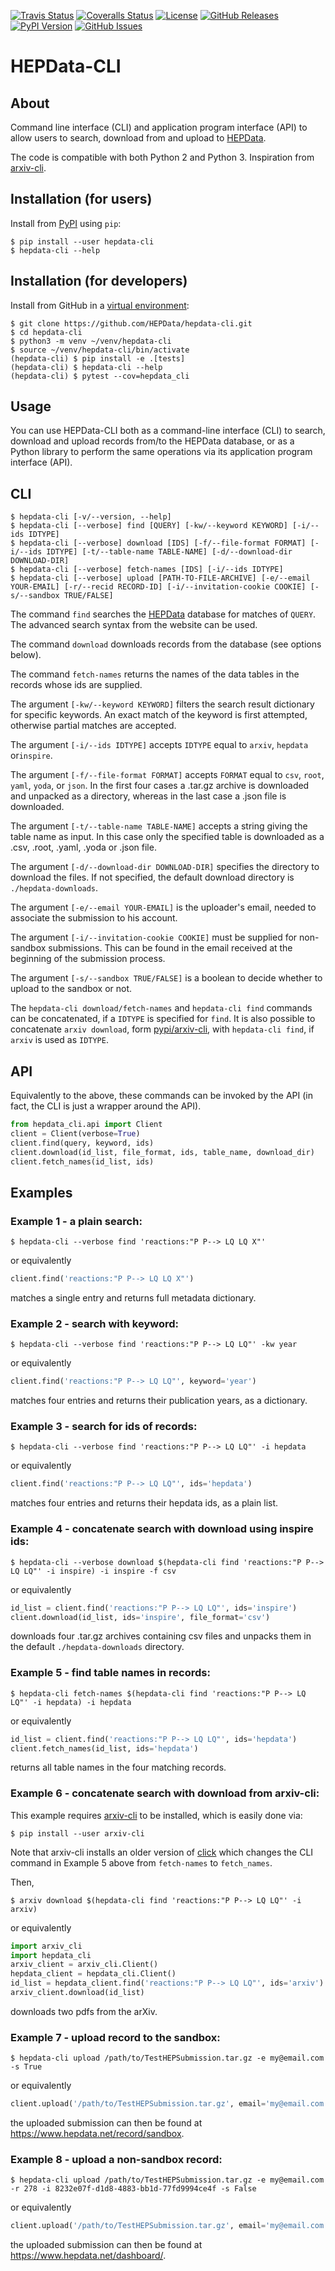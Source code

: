 [![Travis Status](https://www.travis-ci.org/HEPData/hepdata-cli.svg?branch=master)](https://www.travis-ci.org/HEPData/hepdata-cli)
[![Coveralls Status](https://coveralls.io/repos/github/HEPData/hepdata-cli/badge.svg?branch=master)](https://coveralls.io/github/HEPData/hepdata-cli?branch=master)
[![License](https://img.shields.io/github/license/HEPData/hepdata-cli.svg)](https://github.com/HEPData/hepdata-cli/blob/master/LICENSE.txt)
[![GitHub Releases](https://img.shields.io/github/release/hepdata/hepdata-cli.svg?maxAge=2592000)](https://github.com/HEPData/hepdata-cli/releases)
[![PyPI Version](https://img.shields.io/pypi/v/hepdata-cli)](https://pypi.org/project/hepdata-cli/)
[![GitHub Issues](https://img.shields.io/github/issues/hepdata/hepdata-cli.svg?maxAge=2592000)](https://github.com/HEPData/hepdata-cli/issues)


# HEPData-CLI

## About

Command line interface (CLI) and application program interface (API) to allow users to search, download from and upload to [HEPData](https://www.hepdata.net).

The code is compatible with both Python 2 and Python 3. Inspiration from [arxiv-cli](https://github.com/jacquerie/arxiv-cli).

## Installation (for users)

Install from [PyPI](https://pypi.org/project/hepdata-cli/) using ```pip```:

```code
$ pip install --user hepdata-cli
$ hepdata-cli --help
```

## Installation (for developers)

Install from GitHub in a [virtual environment](https://docs.python.org/3/tutorial/venv.html):

```code
$ git clone https://github.com/HEPData/hepdata-cli.git
$ cd hepdata-cli
$ python3 -m venv ~/venv/hepdata-cli
$ source ~/venv/hepdata-cli/bin/activate
(hepdata-cli) $ pip install -e .[tests]
(hepdata-cli) $ hepdata-cli --help
(hepdata-cli) $ pytest --cov=hepdata_cli
```

## Usage

You can use HEPData-CLI both as a command-line interface (CLI) to search, download and upload records from/to the HEPData database, or as a Python library to perform the same operations via its application program interface (API).


## CLI

```code
$ hepdata-cli [-v/--version, --help]
$ hepdata-cli [--verbose] find [QUERY] [-kw/--keyword KEYWORD] [-i/--ids IDTYPE]
$ hepdata-cli [--verbose] download [IDS] [-f/--file-format FORMAT] [-i/--ids IDTYPE] [-t/--table-name TABLE-NAME] [-d/--download-dir DOWNLOAD-DIR]
$ hepdata-cli [--verbose] fetch-names [IDS] [-i/--ids IDTYPE]
$ hepdata-cli [--verbose] upload [PATH-TO-FILE-ARCHIVE] [-e/--email YOUR-EMAIL] [-r/--recid RECORD-ID] [-i/--invitation-cookie COOKIE] [-s/--sandbox TRUE/FALSE] 
```

The command ```find``` searches the [HEPData](https://www.hepdata.net/) database for matches of ```QUERY```. The advanced search syntax from the website can be used.

The command ```download``` downloads records from the database (see options below).

The command ```fetch-names``` returns the names of the data tables in the records whose ids are supplied.

The argument ```[-kw/--keyword KEYWORD]``` filters the search result dictionary for specific keywords.
An exact match of the keyword is first attempted, otherwise partial matches are accepted.

The argument ```[-i/--ids IDTYPE]``` accepts ```IDTYPE``` equal to ```arxiv```, ```hepdata``` or```inspire```.

The argument  ```[-f/--file-format FORMAT]``` accepts ```FORMAT``` equal to ```csv```, ```root```, ```yaml```, ```yoda```, or ```json```.
In the first four cases a .tar.gz archive is downloaded and unpacked as a directory, whereas in the last case a .json file is downloaded.

The argument  ```[-t/--table-name TABLE-NAME]``` accepts a string giving the table name as input.
In this case only the specified table is downloaded as a .csv, .root, .yaml, .yoda or .json file.

The argument ```[-d/--download-dir DOWNLOAD-DIR]``` specifies the directory to download the files.
If not specified, the default download directory is ```./hepdata-downloads```.

The argument ```[-e/--email YOUR-EMAIL]``` is the uploader's email, needed to associate the submission to his account.

The argument ```[-i/--invitation-cookie COOKIE]``` must be supplied for non-sandbox submissions.
This can be found in the email received at the beginning of the submission process.

The argument ```[-s/--sandbox TRUE/FALSE]``` is a boolean to decide whether to upload to the sandbox or not.

The ```hepdata-cli download/fetch-names``` and ```hepdata-cli find``` commands can be concatenated, if a ```IDTYPE``` is specified for ```find```.
It is also possible to concatenate ```arxiv download```, form [pypi/arxiv-cli](https://pypi.org/project/arxiv-cli/), with ```hepdata-cli find```, if ```arxiv``` is used as ```IDTYPE```.

## API

Equivalently to the above, these commands can be invoked by the API (in fact, the CLI is just a wrapper around the API).

```python
from hepdata_cli.api import Client
client = Client(verbose=True)
client.find(query, keyword, ids)
client.download(id_list, file_format, ids, table_name, download_dir)
client.fetch_names(id_list, ids)

```

## Examples

### Example 1 - a plain search:

```code
$ hepdata-cli --verbose find 'reactions:"P P--> LQ LQ X"'
```

or equivalently

```python
client.find('reactions:"P P--> LQ LQ X"')
```

matches a single entry and returns full metadata dictionary.

### Example 2 - search with keyword:

```code
$ hepdata-cli --verbose find 'reactions:"P P--> LQ LQ"' -kw year
```

or equivalently

```python
client.find('reactions:"P P--> LQ LQ"', keyword='year')
```

matches four entries and returns their publication years, as a dictionary.

### Example 3 - search for ids of records:

```code
$ hepdata-cli --verbose find 'reactions:"P P--> LQ LQ"' -i hepdata
```

or equivalently

```python
client.find('reactions:"P P--> LQ LQ"', ids='hepdata')
```

matches four entries and returns their hepdata ids, as a plain list.

### Example 4 - concatenate search with download using inspire ids:

```code
$ hepdata-cli --verbose download $(hepdata-cli find 'reactions:"P P--> LQ LQ"' -i inspire) -i inspire -f csv
```

or equivalently

```python
id_list = client.find('reactions:"P P--> LQ LQ"', ids='inspire')
client.download(id_list, ids='inspire', file_format='csv')
```

downloads four .tar.gz archives containing csv files and unpacks them in the default ```./hepdata-downloads``` directory.

### Example 5 - find table names in records:

```code
$ hepdata-cli fetch-names $(hepdata-cli find 'reactions:"P P--> LQ LQ"' -i hepdata) -i hepdata
```

or equivalently

```python
id_list = client.find('reactions:"P P--> LQ LQ"', ids='hepdata')
client.fetch_names(id_list, ids='hepdata')
```

returns all table names in the four matching records.

### Example 6 - concatenate search with download from arxiv-cli:

This example requires [arxiv-cli](https://github.com/jacquerie/arxiv-cli) to be installed, which is easily done via:

```code
$ pip install --user arxiv-cli
```

Note that arxiv-cli installs an older version of [click](https://pypi.org/project/click/) which changes the CLI command
in Example 5 above from ```fetch-names``` to ```fetch_names```.

Then,

```code
$ arxiv download $(hepdata-cli find 'reactions:"P P--> LQ LQ"' -i arxiv)
```

or equivalently

```python
import arxiv_cli
import hepdata_cli
arxiv_client = arxiv_cli.Client()
hepdata_client = hepdata_cli.Client()
id_list = hepdata_client.find('reactions:"P P--> LQ LQ"', ids='arxiv')
arxiv_client.download(id_list)
```

downloads two pdfs from the arXiv.

### Example 7 - upload record to the sandbox:

```code
$ hepdata-cli upload /path/to/TestHEPSubmission.tar.gz -e my@email.com -s True
```

or equivalently

```python
client.upload('/path/to/TestHEPSubmission.tar.gz', email='my@email.com', sandbox=True)
```

the uploaded submission can then be found at https://www.hepdata.net/record/sandbox.

### Example 8 - upload a non-sandbox record:

```code
$ hepdata-cli upload /path/to/TestHEPSubmission.tar.gz -e my@email.com -r 278 -i 8232e07f-d1d8-4883-bb1d-77fd9994ce4f -s False 
```

or equivalently

```python
client.upload('/path/to/TestHEPSubmission.tar.gz', email='my@email.com', recid='278', invitation_cookie='8232e07f-d1d8-4883-bb1d-77fd9994ce4f', sandbox=False)
```

the uploaded submission can then be found at https://www.hepdata.net/dashboard/.